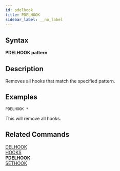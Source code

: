```yaml
---
id: pdelhook
title: PDELHOOK
sidebar_label: __no_label
---
```


## Syntax

**PDELHOOK pattern**

## Description

Removes all hooks that match the specified pattern.

## Examples

```tile38-cli
PDELHOOK *
```

This will remove all hooks.

## Related Commands

[DELHOOK](../commands/delhook.md)<br>
[HOOKS](../commands/hooks.md)<br>
**[PDELHOOK](../commands/pdelhook.md)**<br>
[SETHOOK](../commands/sethook.md)<br>